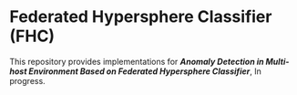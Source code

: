 # Federated Hypersphere Classifier (FHC)

This repository provides implementations for ***Anomaly Detection in Multi-host Environment Based on Federated Hypersphere Classifier***, In progress.

